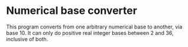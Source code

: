 # Numerical base converter
This program converts from one arbitrary numerical base to another, via base 10. It can only do positive real integer bases between 2 and 36, inclusive of both.
